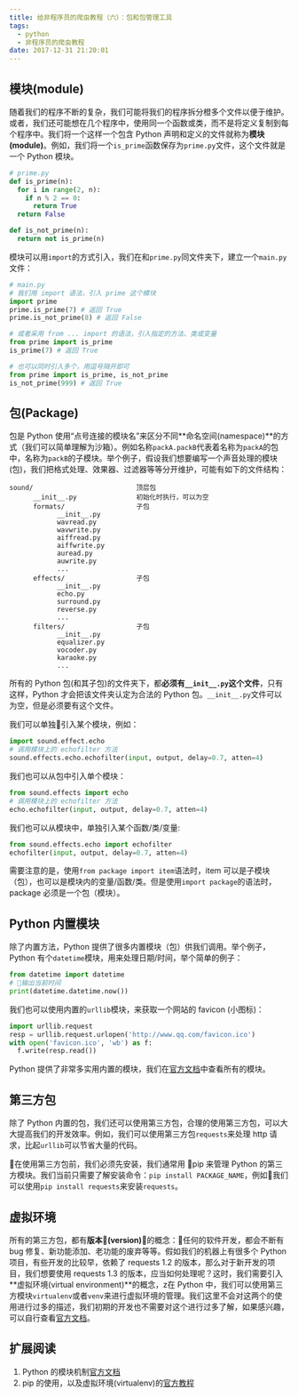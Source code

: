 ```yaml
---
title: 给非程序员的爬虫教程（六）：包和包管理工具
tags:
  - python
  - 非程序员的爬虫教程
date: 2017-12-31 21:20:01
---
```


## 模块(module)
随着我们的程序不断的复杂，我们可能将我们的程序拆分橙多个文件以便于维护。或者，我们还可能想在几个程序中，使用同一个函数或类，而不是将定义复制到每个程序中。我们将一个这样一个包含 Python 声明和定义的文件就称为**模块(module)**。例如，我们将一个`is_prime`函数保存为`prime.py`文件，这个文件就是一个 Python 模块。
<!-- more -->

```python
# prime.py
def is_prime(n):
  for i in range(2, n):
    if n % 2 == 0:
      return True
  return False

def is_not_prime(n):
  return not is_prime(n)
```
模块可以用`import`的方式引入，我们在和`prime.py`同文件夹下，建立一个`main.py`文件：
```python
# main.py
# 我们用 import 语法，引入 prime 这个模块
import prime
prime.is_prime(7) # 返回 True
prime.is_not_prime(8) # 返回 False

# 或者采用 from ... import 的语法，引入指定的方法、类或变量
from prime import is_prime
is_prime(7) # 返回 True

# 也可以同时引入多个，用逗号隔开即可
from prime import is_prime, is_not_prime
is_not_prime(999) # 返回 True
```

## 包(Package)
包是 Python 使用“点号连接的模块名”来区分不同**命名空间(namespace)**的方式（我们可以简单理解为沙箱）。例如名称`packA.packB`代表着名称为`packA`的包中，名称为`packB`的子模块。举个例子，假设我们想要编写一个声音处理的模块(包)，我们把格式处理、效果器、过滤器等等分开维护，可能有如下的文件结构：
```
sound/                          顶层包
      __init__.py               初始化时执行，可以为空
      formats/                  子包
            __init__.py
            wavread.py
            wavwrite.py
            aiffread.py
            aiffwrite.py
            auread.py
            auwrite.py
            ...
      effects/                  子包
            __init__.py
            echo.py
            surround.py
            reverse.py
            ...
      filters/                  子包
            __init__.py
            equalizer.py
            vocoder.py
            karaoke.py
            ...
```
所有的 Python 包(和其子包)的文件夹下，都**必须有`__init__.py`这个文件**，只有这样，Python 才会把该文件夹认定为合法的 Python 包。`__init__.py`文件可以为空，但是必须要有这个文件。

我们可以单独引入某个模块，例如：
```python
import sound.effect.echo
# 调用模块上的 echofilter 方法
sound.effects.echo.echofilter(input, output, delay=0.7, atten=4)
```
我们也可以从包中引入单个模块：
```python
from sound.effects import echo
# 调用模块上的 echofilter 方法
echo.echofilter(input, output, delay=0.7, atten=4)
```
我们也可以从模块中，单独引入某个函数/类/变量:
```python
from sound.effects.echo import echofilter
echofilter(input, output, delay=0.7, atten=4)
```

需要注意的是，使用`from package import item`语法时，item 可以是子模块（包），也可以是模块内的变量/函数/类。但是使用`import package`的语法时，package 必须是一个包（模块）。

## Python 内置模块
除了内置方法，Python 提供了很多内置模块（包）供我们调用。举个例子，Python 有个`datetime`模块，用来处理日期/时间，举个简单的例子：
```python
from datetime import datetime
# 输出当前时间
print(datetime.datetime.now())
```
我们也可以使用内置的`urllib`模块，来获取一个网站的 favicon (小图标)：
```python
import urllib.request
resp = urllib.request.urlopen('http://www.qq.com/favicon.ico')
with open('favicon.ico', 'wb') as f:
  f.write(resp.read())
```
Python 提供了非常多实用内置的模块，我们在[官方文档](https://docs.python.org/3/library/index.html)中查看所有的模块。

## 第三方包
除了 Python 内置的包，我们还可以使用第三方包，合理的使用第三方包，可以大大提高我们的开发效率。例如，我们可以使用第三方包`requests`来处理 http 请求，比起`urllib`可以节省大量的代码。

在使用第三方包前，我们必须先安装，我们通常用 pip 来管理 Python 的第三方模块。我们当前只需要了解安装命令：`pip install PACKAGE_NAME`，例如我们可以使用`pip install requests`来安装`requests`。

## 虚拟环境
所有的第三方包，都有**版本(version)**的概念：任何的软件开发，都会不断有 bug 修复、新功能添加、老功能的废弃等等。假如我们的机器上有很多个 Python 项目，有些开发的比较早，依赖了 requests 1.2 的版本，那么对于新开发的项目，我们想要使用 requests 1.3 的版本，应当如何处理呢？这时，我们需要引入**虚拟环境(virtual environment)**的概念，z在 Python 中，我们可以使用第三方模块`virtualenv`或者`venv`来进行虚拟环境的管理。我们这里不会对这两个的使用进行过多的描述，我们初期的开发也不需要对这个进行过多了解，如果感兴趣，可以自行查看[官方文档](https://packaging.python.org/tutorials/installing-packages/)。

## 扩展阅读
1. Python 的模块机制[官方文档](https://docs.python.org/3/tutorial/modules.html)
2. pip 的使用，以及虚拟环境(virtualenv)的[官方教程](https://packaging.python.org/tutorials/installing-packages/)